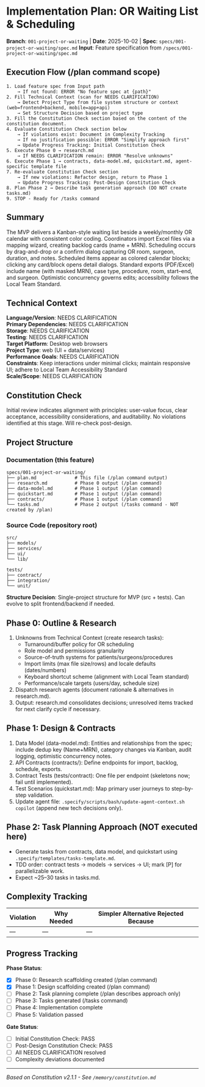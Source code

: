 # Implementation Plan: OR Waiting List & Scheduling

**Branch**: `001-project-or-waiting` | **Date**: 2025-10-02 | **Spec**: `specs/001-project-or-waiting/spec.md`
**Input**: Feature specification from `/specs/001-project-or-waiting/spec.md`

## Execution Flow (/plan command scope)
```
1. Load feature spec from Input path
	→ If not found: ERROR "No feature spec at {path}"
2. Fill Technical Context (scan for NEEDS CLARIFICATION)
	→ Detect Project Type from file system structure or context (web=frontend+backend, mobile=app+api)
	→ Set Structure Decision based on project type
3. Fill the Constitution Check section based on the content of the constitution document.
4. Evaluate Constitution Check section below
	→ If violations exist: Document in Complexity Tracking
	→ If no justification possible: ERROR "Simplify approach first"
	→ Update Progress Tracking: Initial Constitution Check
5. Execute Phase 0 → research.md
	→ If NEEDS CLARIFICATION remain: ERROR "Resolve unknowns"
6. Execute Phase 1 → contracts, data-model.md, quickstart.md, agent-specific template file
7. Re-evaluate Constitution Check section
	→ If new violations: Refactor design, return to Phase 1
	→ Update Progress Tracking: Post-Design Constitution Check
8. Plan Phase 2 → Describe task generation approach (DO NOT create tasks.md)
9. STOP - Ready for /tasks command
```

## Summary
The MVP delivers a Kanban-style waiting list beside a weekly/monthly OR calendar with consistent color coding. Coordinators import Excel files via a mapping wizard, creating backlog cards (name + MRN). Scheduling occurs by drag-and-drop or a confirm dialog capturing OR room, surgeon, duration, and notes. Scheduled items appear as colored calendar blocks; clicking any card/block opens detail dialogs. Standard exports (PDF/Excel) include name (with masked MRN), case type, procedure, room, start–end, and surgeon. Optimistic concurrency governs edits; accessibility follows the Local Team Standard.

## Technical Context
**Language/Version**: NEEDS CLARIFICATION  
**Primary Dependencies**: NEEDS CLARIFICATION  
**Storage**: NEEDS CLARIFICATION  
**Testing**: NEEDS CLARIFICATION  
**Target Platform**: Desktop web browsers  
**Project Type**: web (UI + data/services)  
**Performance Goals**: NEEDS CLARIFICATION  
**Constraints**: Keep interactions under minimal clicks; maintain responsive UI; adhere to Local Team Accessibility Standard  
**Scale/Scope**: NEEDS CLARIFICATION

## Constitution Check
Initial review indicates alignment with principles: user-value focus, clear acceptance, accessibility considerations, and auditability. No violations identified at this stage. Will re-check post-design.

## Project Structure

### Documentation (this feature)
```
specs/001-project-or-waiting/
├── plan.md              # This file (/plan command output)
├── research.md          # Phase 0 output (/plan command)
├── data-model.md        # Phase 1 output (/plan command)
├── quickstart.md        # Phase 1 output (/plan command)
├── contracts/           # Phase 1 output (/plan command)
└── tasks.md             # Phase 2 output (/tasks command - NOT created by /plan)
```

### Source Code (repository root)
```
src/
├── models/
├── services/
├── ui/
└── lib/

tests/
├── contract/
├── integration/
└── unit/
```

**Structure Decision**: Single-project structure for MVP (src + tests). Can evolve to split frontend/backend if needed.

## Phase 0: Outline & Research
1. Unknowns from Technical Context (create research tasks):
	- Turnaround/buffer policy for OR scheduling
	- Role model and permissions granularity
	- Source-of-truth systems for patients/surgeons/procedures
	- Import limits (max file size/rows) and locale defaults (dates/numbers)
	- Keyboard shortcut scheme (alignment with Local Team standard)
	- Performance/scale targets (users/day, schedule size)
2. Dispatch research agents (document rationale & alternatives in research.md).
3. Output: research.md consolidates decisions; unresolved items tracked for next clarify cycle if necessary.

## Phase 1: Design & Contracts
1. Data Model (data-model.md): Entities and relationships from the spec; include dedup key (Name+MRN), category changes via Kanban, audit logging, optimistic concurrency notes.
2. API Contracts (contracts/): Define endpoints for import, backlog, schedule, exports.
3. Contract Tests (tests/contract): One file per endpoint (skeletons now; fail until implemented).
4. Test Scenarios (quickstart.md): Map primary user journeys to step-by-step validation.
5. Update agent file: `.specify/scripts/bash/update-agent-context.sh copilot` (append new tech decisions only).

## Phase 2: Task Planning Approach (NOT executed here)
- Generate tasks from contracts, data model, and quickstart using `.specify/templates/tasks-template.md`.
- TDD order: contract tests → models → services → UI; mark [P] for parallelizable work.
- Expect ~25–30 tasks in tasks.md.

## Complexity Tracking
| Violation | Why Needed | Simpler Alternative Rejected Because |
|-----------|------------|---------------------------------------|
| — | — | — |

## Progress Tracking
**Phase Status**:
- [x] Phase 0: Research scaffolding created (/plan command)
- [x] Phase 1: Design scaffolding created (/plan command)
- [ ] Phase 2: Task planning complete (/plan describes approach only)
- [ ] Phase 3: Tasks generated (/tasks command)
- [ ] Phase 4: Implementation complete
- [ ] Phase 5: Validation passed

**Gate Status**:
- [ ] Initial Constitution Check: PASS
- [ ] Post-Design Constitution Check: PASS
- [ ] All NEEDS CLARIFICATION resolved
- [ ] Complexity deviations documented

---
*Based on Constitution v2.1.1 - See `/memory/constitution.md`*
